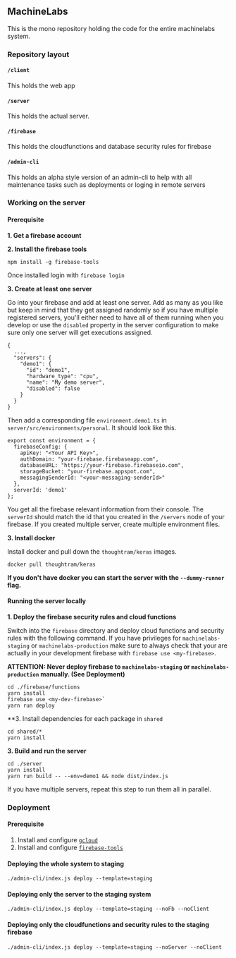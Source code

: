 ## MachineLabs

This is the mono repository holding the code for the entire machinelabs system.

### Repository layout

#### `/client`

This holds the web app

#### `/server`

This holds the actual server.

#### `/firebase`

This holds the cloudfunctions and database security rules for firebase

#### `/admin-cli`

This holds an alpha style version of an admin-cli to help with
all maintenance tasks such as deployments or loging in remote servers

### Working on the server

#### Prerequisite

**1. Get a firebase account**

**2. Install the firebase tools**

`npm install -g firebase-tools`

Once installed login with `firebase login`

**3. Create at least one server**

Go into your firebase and add at least one server. Add as many as you like but keep in mind that they get assigned randomly so if you have multiple registered servers, you'll either need to have all of them running when you develop or use the `disabled` property in the server configuration to make sure only one server will get executions assigned.

```
{
  ...,
  "servers": {
    "demo1": {
      "id": "demo1",
      "hardware_type": "cpu",
      "name": "My demo server",
      "disabled": false
    }
  }
}
```

Then add a corresponding file `environment.demo1.ts` in `server/src/environments/personal`. It should look like this.

```
export const environment = {
  firebaseConfig: {
    apiKey: "<Your API Key>",
    authDomain: "your-firebase.firebaseapp.com",
    databaseURL: "https://your-firebase.firebaseio.com",
    storageBucket: "your-firebase.appspot.com",
    messagingSenderId: "<your-messaging-senderId>"
  },
  serverId: 'demo1'
};
```

You get all the firebase relevant information from their console. The `serverId` should match the id that you created in the `/servers` node of your firebase. If you created multiple server, create multiple environment files.

**3. Install docker**

Install docker and pull down the `thoughtram/keras` images.

```
docker pull thoughtram/keras
```

**If you don't have docker you can start the server with the `--dummy-runner` flag.**

#### Running the server locally

**1. Deploy the firebase security rules and cloud functions**

Switch into the `firebase` directory and deploy cloud functions and security rules with the following command. If you have privileges for `machinelabs-staging` or `machinelabs-production` make sure to always check that your are actually in your development firebase with `firebase use <my-firebase>`.

**ATTENTION: Never deploy firebase to `machinelabs-staging` or `machinelabs-production` manually. (See Deployment)**

```
cd ./firebase/functions
yarn install
firebase use <my-dev-firebase>`
yarn run deploy
```

**3. Install dependencies for each package in `shared`

```
cd shared/*
yarn install
```

**3. Build and run the server**

```
cd ./server
yarn install
yarn run build -- --env=demo1 && node dist/index.js
```

If you have multiple servers, repeat this step to run them all in parallel.

### Deployment

#### Prerequisite

1. Install and configure [`gcloud`](https://cloud.google.com/sdk/gcloud/)
2. Install and configure [`firebase-tools`](https://firebase.google.com/docs/cli/)

#### Deploying the whole system to staging

```
./admin-cli/index.js deploy --template=staging
```

#### Deploying only the server to the staging system

```
./admin-cli/index.js deploy --template=staging --noFb --noClient
```

#### Deploying only the cloudfunctions and security rules to the staging firebase

```
./admin-cli/index.js deploy --template=staging --noServer --noClient
```


